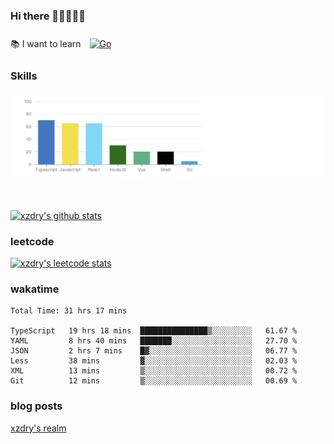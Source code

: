 ### Hi there 👋👋👋👋👋

 :books: I want to learn <a href="https://go.dev/" target="_blank"><img style="margin: 10px" src="https://profilinator.rishav.dev/skills-assets/go-original.svg" alt="Go" height="50" /></a>  

### Skills
![](img/2022-09-05-22-04-20.png)

<br />

[![xzdry's github stats](https://github-readme-stats.vercel.app/api?username=xzdry&count_private=true&show_icons=true&theme=vue)](https://github.com/xzdry)

### leetcode
[![xzdry's leetcode stats](https://leetcard.jacoblin.cool/xzdry-2?theme=light&font=Anek%20Kannada&site=cn)](https://leetcode.cn/u/xzdry-2/)

### wakatime
<!--START_SECTION:waka-->

```text
Total Time: 31 hrs 17 mins

TypeScript   19 hrs 18 mins  ███████████████▒░░░░░░░░░   61.67 %
YAML         8 hrs 40 mins   ███████░░░░░░░░░░░░░░░░░░   27.70 %
JSON         2 hrs 7 mins    █▓░░░░░░░░░░░░░░░░░░░░░░░   06.77 %
Less         38 mins         ▓░░░░░░░░░░░░░░░░░░░░░░░░   02.03 %
XML          13 mins         ▒░░░░░░░░░░░░░░░░░░░░░░░░   00.72 %
Git          12 mins         ▒░░░░░░░░░░░░░░░░░░░░░░░░   00.69 %
```

<!--END_SECTION:waka-->

### blog posts
[xzdry's realm](https://www.justdry.net/)
